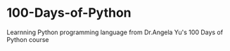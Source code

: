 # 100-Days-of-Python
Learnning Python programming language from Dr.Angela Yu's 100 Days of Python course
